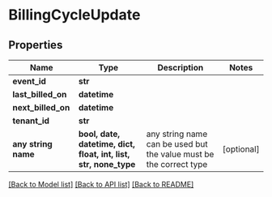 # BillingCycleUpdate


## Properties
Name | Type | Description | Notes
------------ | ------------- | ------------- | -------------
**event_id** | **str** |  | 
**last_billed_on** | **datetime** |  | 
**next_billed_on** | **datetime** |  | 
**tenant_id** | **str** |  | 
**any string name** | **bool, date, datetime, dict, float, int, list, str, none_type** | any string name can be used but the value must be the correct type | [optional]

[[Back to Model list]](../README.md#documentation-for-models) [[Back to API list]](../README.md#documentation-for-api-endpoints) [[Back to README]](../README.md)


